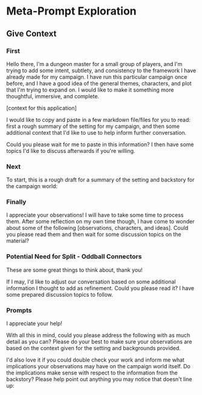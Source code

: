# Meta-Prompt Exploration

## Give Context

### First

Hello there, I'm a dungeon master for a small group of players, and I'm trying to add some intent, subtlety, and consistency to the framework I have already made for my campaign. I have run this particular campaign once before, and I have a good idea of the general themes, characters, and plot that I'm trying to expand on. I would like to make it something more thoughtful, immersive, and complete.

[context for this application]

I would like to copy and paste in a few markdown file/files for you to read: first a rough summary of the setting for my campaign, and then some additional context that I'd like to use to help inform further conversation.

Could you please wait for me to paste in this information? I then have some topics I'd like to discuss afterwards if you're willing.

### Next

To start, this is a rough draft for a summary of the setting and backstory for the campaign world:

### Finally

I appreciate your observations! I will have to take some time to process them. After some reflection on my own time though, I have come to wonder about some of the following [observations, characters, and ideas]. Could you please read them and then wait for some discussion topics on the material?

### Potential Need for Split - Oddball Connectors

These are some great things to think about, thank you!

If I may, I'd like to adjust our conversation based on some additional information I thought to add as refinement. Could you please read it? I have some prepared discussion topics to follow.

### Prompts

I appreciate your help!

With all this in mind, could you please address the following with as much detail as you can? Please do your best to make sure your observations are based on the context given for the setting and backgrounds provided. 

I'd also love it if you could double check your work and inform me what implications your observations may have on the campaign world itself. Do the implications make sense with respect to the information from the backstory? Please help point out anything you may notice that doesn't line up:
